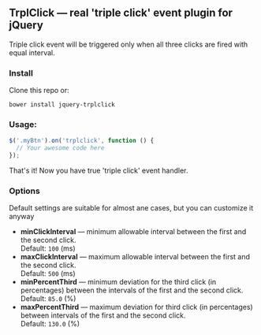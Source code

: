 ## TrplClick &mdash; real 'triple click' event plugin for jQuery

Triple click event will be triggered only when all three clicks are fired with equal interval.

### Install
Clone this repo or:
```
bower install jquery-trplclick
```


### Usage: 
```javascript
$('.myBtn').on('trplclick', function () {
  // Your awesome code here
});
```
That's it! Now you have true 'triple click' event handler.

### Options
Default settings are suitable for almost ane cases, but you can customize it anyway
* **minClickInterval** &mdash; minimum allowable interval between the first and the second click. <br>Default: `100` (ms)
* **maxClickInterval** &mdash; maximum allowable interval between the first and the second click. <br>Default: `500` (ms)
* **minPercentThird** &mdash; minimum deviation for the third click (in percentages) between the intervals of the first and the second click. <br>Default: `85.0` (%)
* **maxPercentThird** &mdash; maximum deviation for third click (in percentages) between intervals of the first and the second click. <br>Default: `130.0` (%)

